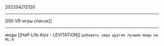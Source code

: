 202204212120
***
[[00 VR-игры список]]
***
*моды*
[[Half-Life Alyx - LEVITATION]]
`добавить сюда другие лучшие моды на HL:A`
